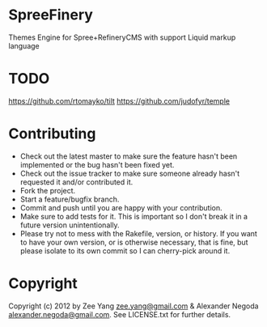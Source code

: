 SpreeFinery
==============

Themes Engine for Spree+RefineryCMS with support Liquid markup language


TODO
===========
 https://github.com/rtomayko/tilt
 https://github.com/judofyr/temple


Contributing
==============

* Check out the latest master to make sure the feature hasn't been implemented or the bug hasn't been fixed yet.
* Check out the issue tracker to make sure someone already hasn't requested it and/or contributed it.
* Fork the project.
* Start a feature/bugfix branch.
* Commit and push until you are happy with your contribution.
* Make sure to add tests for it. This is important so I don't break it in a future version unintentionally.
* Please try not to mess with the Rakefile, version, or history. If you want to have your own version, or is otherwise necessary, that is fine, but please isolate to its own commit so I can cherry-pick around it.

Copyright
==============

Copyright (c) 2012 by Zee Yang <zee.yang@gmail.com> & Alexander Negoda <alexander.negoda@gmail.com>. See LICENSE.txt for further details.
